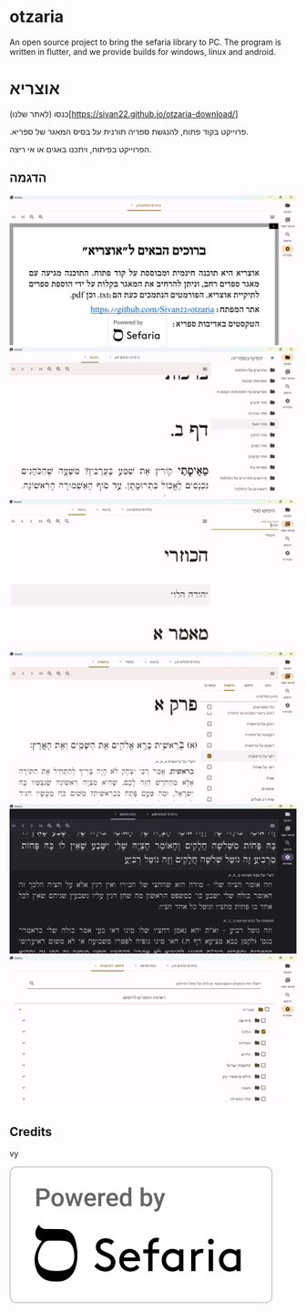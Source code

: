 # otzaria

An open source project to bring the sefaria library to PC. The program is written in flutter, and we provide builds for windows, linux and android.

# אוצריא

כנסו (לאתר שלנו)[https://sivan22.github.io/otzaria-download/]

.פרוייקט בקוד פתוח, להנגשת ספריה תורנית על בסיס המאגר של ספריא.

הפרוייקט בפיתוח, ויתכנו באגים או אי ריצה.

## הדגמה

![alt text](image-4.png)
![alt text](image-5.png)
![alt text](image-6.png)
![alt text](image-7.png)
![alt text](image-8.png)
![alt text](image-9.png)

## Credits

vy

![alt text](PBS.png)
